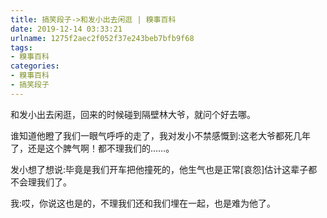 ```yaml
---
title: 搞笑段子->和发小出去闲逛 | 糗事百科
date: 2019-12-14 03:33:21
urlname: 1275f2aec2f052f37e243beb7bfb9f68
tags: 
- 糗事百科
categories:
- 糗事百科
- 搞笑段子
---
```

和发小出去闲逛，回来的时候碰到隔壁林大爷，就问个好去哪。

谁知道他瞪了我们一眼气呼呼的走了，我对发小不禁感慨到:这老大爷都死几年了，还是这个脾气啊！都不理我们的……。

发小想了想说:毕竟是我们开车把他撞死的，他生气也是正常[哀怨]估计这辈子都不会理我们了。

我:哎，你说这也是的，不理我们还和我们埋在一起，也是难为他了。


